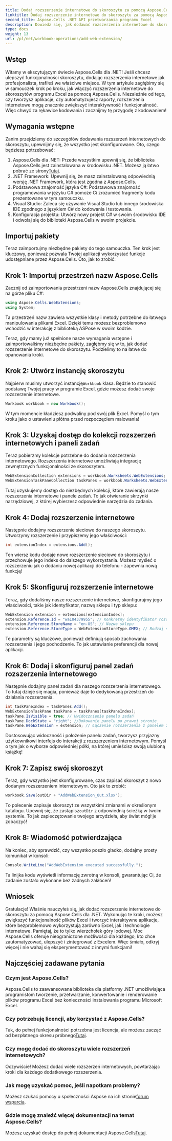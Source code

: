 ```yaml
---
title: Dodaj rozszerzenie internetowe do skoroszytu za pomocą Aspose.Cells
linktitle: Dodaj rozszerzenie internetowe do skoroszytu za pomocą Aspose.Cells
second_title: Aspose.Cells .NET API przetwarzania programu Excel
description: Dowiedz się, jak dodawać rozszerzenia internetowe do skoroszytów programu Excel za pomocą Aspose.Cells dla .NET w tym samouczku krok po kroku. Odblokuj nowe funkcjonalności bez wysiłku.
type: docs
weight: 13
url: /pl/net/workbook-operations/add-web-extension/
---
```

## Wstęp
Witamy w ekscytującym świecie Aspose.Cells dla .NET! Jeśli chcesz ulepszyć funkcjonalności skoroszytu, dodając rozszerzenia internetowe jak profesjonalista, trafiłeś we właściwe miejsce. W tym artykule zagłębimy się w samouczek krok po kroku, jak włączyć rozszerzenia internetowe do skoroszytów programu Excel za pomocą Aspose.Cells. Niezależnie od tego, czy tworzysz aplikacje, czy automatyzujesz raporty, rozszerzenia internetowe mogą znacznie zwiększyć interaktywność i funkcjonalność. Więc chwyć za rękawice kodowania i zacznijmy tę przygodę z kodowaniem!
## Wymagania wstępne
Zanim przejdziemy do szczegółów dodawania rozszerzeń internetowych do skoroszytu, upewnijmy się, że wszystko jest skonfigurowane. Oto, czego będziesz potrzebować:
1. Aspose.Cells dla .NET: Przede wszystkim upewnij się, że biblioteka Aspose.Cells jest zainstalowana w środowisku .NET. Możesz ją łatwo pobrać ze strony[Tutaj](https://releases.aspose.com/cells/net/).
2. .NET Framework: Upewnij się, że masz zainstalowaną odpowiednią wersję .NET Framework, która jest zgodna z Aspose.Cells.
3. Podstawowa znajomość języka C#: Podstawowa znajomość programowania w języku C# pomoże Ci zrozumieć fragmenty kodu prezentowane w tym samouczku.
4. Visual Studio: Zaleca się używanie Visual Studio lub innego środowiska IDE zgodnego z językiem C# do kodowania i testowania.
5. Konfiguracja projektu: Utwórz nowy projekt C# w swoim środowisku IDE i odwołaj się do biblioteki Aspose.Cells w swoim projekcie.
## Importuj pakiety
Teraz zaimportujmy niezbędne pakiety do tego samouczka. Ten krok jest kluczowy, ponieważ pozwala Twojej aplikacji wykorzystać funkcje udostępniane przez Aspose.Cells. Oto, jak to zrobić:
## Krok 1: Importuj przestrzeń nazw Aspose.Cells
Zacznij od zaimportowania przestrzeni nazw Aspose.Cells znajdującej się na górze pliku C#:
```csharp
using Aspose.Cells.WebExtensions;
using System;
```
Ta przestrzeń nazw zawiera wszystkie klasy i metody potrzebne do łatwego manipulowania plikami Excel. Dzięki temu możesz bezproblemowo wchodzić w interakcję z biblioteką ASPose w swoim kodzie.

Teraz, gdy mamy już spełnione nasze wymagania wstępne i zaimportowaliśmy niezbędne pakiety, zagłębmy się w to, jak dodać rozszerzenie internetowe do skoroszytu. Podzielimy to na łatwe do opanowania kroki.
## Krok 2: Utwórz instancję skoroszytu
 Najpierw musimy utworzyć instancję`Workbook` klasa. Będzie to stanowić podstawę Twojej pracy w programie Excel, gdzie możesz dodać swoje rozszerzenie internetowe.
```csharp
Workbook workbook = new Workbook();
```
W tym momencie kładziesz podwaliny pod swój plik Excel. Pomyśl o tym kroku jako o ustawieniu płótna przed rozpoczęciem malowania!
## Krok 3: Uzyskaj dostęp do kolekcji rozszerzeń internetowych i paneli zadań
Teraz pobierzmy kolekcje potrzebne do dodania rozszerzenia internetowego. Rozszerzenia internetowe umożliwiają integrację zewnętrznych funkcjonalności ze skoroszytem.
```csharp
WebExtensionCollection extensions = workbook.Worksheets.WebExtensions;
WebExtensionTaskPaneCollection taskPanes = workbook.Worksheets.WebExtensionTaskPanes;
```
Tutaj uzyskujemy dostęp do niezbędnych kolekcji, które zawierają nasze rozszerzenia internetowe i panele zadań. To jak otwieranie skrzynki narzędziowej, z której wybierzesz odpowiednie narzędzia do zadania.
## Krok 4: Dodaj rozszerzenie internetowe 
Następnie dodajmy rozszerzenie sieciowe do naszego skoroszytu. Utworzymy rozszerzenie i przypiszemy jego właściwości:
```csharp
int extensionIndex = extensions.Add();
```
Ten wiersz kodu dodaje nowe rozszerzenie sieciowe do skoroszytu i przechowuje jego indeks do dalszego wykorzystania. Możesz myśleć o rozszerzeniu jak o dodaniu nowej aplikacji do telefonu - zapewnia nową funkcję!
## Krok 5: Skonfiguruj rozszerzenie internetowe
Teraz, gdy dodaliśmy nasze rozszerzenie internetowe, skonfigurujmy jego właściwości, takie jak identyfikator, nazwę sklepu i typ sklepu:
```csharp
WebExtension extension = extensions[extensionIndex];
extension.Reference.Id = "wa104379955"; // Konkretny identyfikator rozszerzenia Twojej witryny internetowej
extension.Reference.StoreName = "en-US"; // Nazwa sklepu
extension.Reference.StoreType = WebExtensionStoreType.OMEX; // Rodzaj sklepu
```
Te parametry są kluczowe, ponieważ definiują sposób zachowania rozszerzenia i jego pochodzenie. To jak ustawianie preferencji dla nowej aplikacji.
## Krok 6: Dodaj i skonfiguruj panel zadań rozszerzenia internetowego
Następnie dodajmy panel zadań dla naszego rozszerzenia internetowego. To tutaj dzieje się magia, ponieważ daje to dedykowaną przestrzeń do działania rozszerzenia.
```csharp
int taskPaneIndex = taskPanes.Add();
WebExtensionTaskPane taskPane = taskPanes[taskPaneIndex];
taskPane.IsVisible = true; // Uwidocznienie panelu zadań
taskPane.DockState = "right"; //Dokowanie panelu po prawej stronie
taskPane.WebExtension = extension; // Łączenie rozszerzenia z panelem zadań
```
Dostosowując widoczność i położenie panelu zadań, tworzysz przyjazny użytkownikowi interfejs do interakcji z rozszerzeniem internetowym. Pomyśl o tym jak o wyborze odpowiedniej półki, na której umieścisz swoją ulubioną książkę!
## Krok 7: Zapisz swój skoroszyt
Teraz, gdy wszystko jest skonfigurowane, czas zapisać skoroszyt z nowo dodanym rozszerzeniem internetowym. Oto jak to zrobić:
```csharp
workbook.Save(outDir + "AddWebExtension_Out.xlsx");
```
 To polecenie zapisuje skoroszyt ze wszystkimi zmianami w określonym katalogu. Upewnij się, że zastąpisz`outDir` z odpowiednią ścieżką w twoim systemie. To jak zapieczętowanie twojego arcydzieła, aby świat mógł je zobaczyć!
## Krok 8: Wiadomość potwierdzająca
Na koniec, aby sprawdzić, czy wszystko poszło gładko, dodajmy prosty komunikat w konsoli:
```csharp
Console.WriteLine("AddWebExtension executed successfully.");
```
Ta linijka kodu wyświetli informację zwrotną w konsoli, gwarantując Ci, że zadanie zostało wykonane bez żadnych zakłóceń!
## Wniosek
Gratulacje! Właśnie nauczyłeś się, jak dodać rozszerzenie internetowe do skoroszytu za pomocą Aspose.Cells dla .NET. Wykonując te kroki, możesz zwiększyć funkcjonalność plików Excel i tworzyć interaktywne aplikacje, które bezproblemowo wykorzystują zarówno Excel, jak i technologie internetowe. Pamiętaj, że to tylko wierzchołek góry lodowej. Moc Aspose.Cells oferuje nieograniczone możliwości dla każdego, kto chce zautomatyzować, ulepszyć i zintegrować z Excelem. Więc śmiało, odkryj więcej i nie wahaj się eksperymentować z innymi funkcjami!
## Najczęściej zadawane pytania
### Czym jest Aspose.Cells?
Aspose.Cells to zaawansowana biblioteka dla platformy .NET umożliwiająca programistom tworzenie, przetwarzanie, konwertowanie i renderowanie plików programu Excel bez konieczności instalowania programu Microsoft Excel.
### Czy potrzebuję licencji, aby korzystać z Aspose.Cells?
 Tak, do pełnej funkcjonalności potrzebna jest licencja, ale możesz zacząć od bezpłatnego okresu próbnego[Tutaj](https://releases.aspose.com/).
### Czy mogę dodać do skoroszytu wiele rozszerzeń internetowych?
Oczywiście! Możesz dodać wiele rozszerzeń internetowych, powtarzając kroki dla każdego dodatkowego rozszerzenia.
### Jak mogę uzyskać pomoc, jeśli napotkam problemy?
 Możesz szukać pomocy u społeczności Aspose na ich stronie[forum wsparcia](https://forum.aspose.com/c/cells/9).
### Gdzie mogę znaleźć więcej dokumentacji na temat Aspose.Cells?
Możesz uzyskać dostęp do pełnej dokumentacji Aspose.Cells[Tutaj](https://reference.aspose.com/cells/net/).
